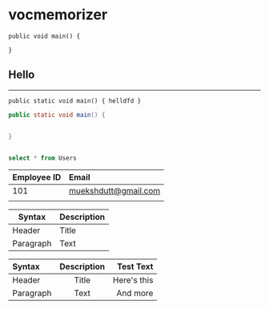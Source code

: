 # vocmemorizer

~~~
public void main() {

}
~~~

## Hello
---

`
public static void main() {
helldfd
}
`

```java
public static void main() {


}
```


```sql

select * from Users


```

| Employee ID | Email              |
|:-------------|:--------------------|
|101          |muekshdutt@gmail.com|
|             | |  


| Syntax      | Description |
| ----------- | ----------- |
| Header      | Title       |
| Paragraph   | Text        |


| Syntax      | Description | Test Text     |
| :---        |    :----:   |          ---: |
| Header      | Title       | Here's this   |
| Paragraph   | Text        | And more      |